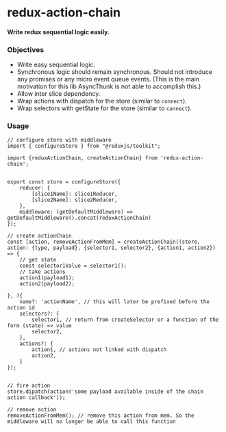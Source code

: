 # redux-action-chain
#### Write redux sequential logic easily.

### Objectives
- Write easy sequential logic.
- Synchronous logic should remain synchronous. Should not introduce any promises or any micro event queue events. (This is the main motivation for this lib AsyncThunk is not able to accomplish this.)
- Allow inter slice dependency.
- Wrap actions with dispatch for the store (similar to `connect`).
- Wrap selectors with getState for the store (similar to `connect`).

### Usage

```JS
// configure store with middleware
import { configureStore } from "@reduxjs/toolkit";

import {reduxActionChain, createActionChain} from 'redux-action-chain';


export const store = configureStore({
    reducer: {
        [slice1Name]: slice1Reducer,
        [slice2Name]: slice2Reducer,
    },
    middleware: (getDefaultMiddleware) => getDefaultMiddleware().concat(reduxActionChain)
});

// create actionChain
const [action, removeActionFromMem] = createActionChain((store, action: {type, payload}, {selector1, selector2}, {action1, action2}) => {
    // get state
    const selector1Value = selector1();
    // take actions
    action1(payload1);
    action2(payload2);

}, ?{
    name?: 'actionName', // this will later be prefixed before the action id
    selectors?: {
        selector1, // return from createSelector or a function of the form (state) => value
        selector2,
    },
    actions?: {
        action1, // actions not linked with dispatch
        action2,
    }
});


// fire action
store.dipatch(action('some payload available inside of the chain action callback'));

// remove action
removeActionFromMem(); // remove this action from mem. So the middleware will no longer be able to call this function

```
